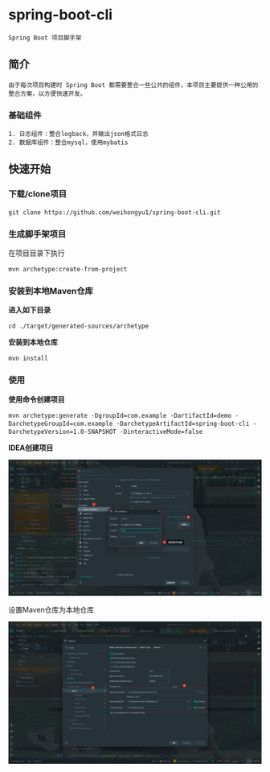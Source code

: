 # spring-boot-cli
    Spring Boot 项目脚手架

## 简介
    由于每次项目构建时 Spring Boot 都需要整合一些公共的组件，本项目主要提供一种公用的整合方案，以方便快速开发。
### 基础组件
    1. 日志组件：整合logback，并输出json格式日志
    2. 数据库组件：整合mysql，使用mybatis

## 快速开始
### 下载/clone项目
    git clone https://github.com/weihongyu1/spring-boot-cli.git
### 生成脚手架项目

在项目目录下执行

    mvn archetype:create-from-project
### 安装到本地Maven仓库
**进入如下目录**

```
cd ./target/generated-sources/archetype
```

**安装到本地仓库**

```
mvn install
```

### 使用

**使用命令创建项目**

```
mvn archetype:generate -DgroupId=com.example -DartifactId=demo -DarchetypeGroupId=com.example -DarchetypeArtifactId=spring-boot-cli -DarchetypeVersion=1.0-SNAPSHOT -DinteractiveMode=false
```

**IDEA创建项目**

![](./data/img/使用.png)

设置Maven仓库为本地仓库

![](./data/img/设置Maven.png)